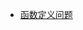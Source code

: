 * [函数定义问题](https://www.nowcoder.com/practice/a5de760a7cf24c0e890eb02eed34bc02?tpId=6&tqId=10964&tPage=1&rp=1&ru=%2Fta%2Fjs-assessment&qru=%2Fta%2Fjs-assessment%2Fquestion-ranking)
